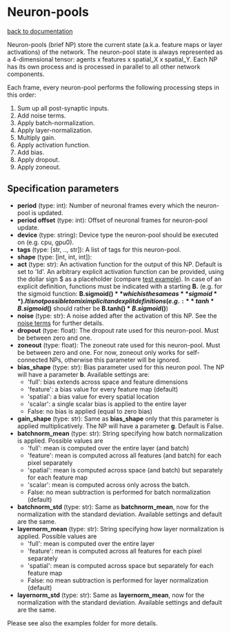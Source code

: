 Neuron-pools
============
[back to documentation](README.md)

Neuron-pools (brief NP) store the current state (a.k.a. feature maps or layer activations) of the network. The neuron-pool state is always represented as a 4-dimensional tensor: agents x features x spatial_X x spatial_Y. Each NP has its own process and is processed in parallel to all other network components.

Each frame, every neuron-pool performs the following processing steps in this order:

1) Sum up all post-synaptic inputs.
2) Add noise terms.
3) Apply batch-normalization.
4) Apply layer-normalization.
5) Multiply gain.
4) Apply activation function.
5) Add bias.
6) Apply dropout.
7) Apply zoneout.


Specification parameters
------------------------

* **period** (type: int): Number of neuronal frames every which the neuron-pool is updated.
* **period offset** (type: int): Offset of neuronal frames for neuron-pool update.
* **device** (type: string): Device type the neuron-pool should be executed on (e.g. cpu, gpu0).
* **tags** (type: [str, .., str]): A list of tags for this neuron-pool.
* **shape** (type: [int, int, int]):
* **act** (type: str): An activation function for the output of this NP. Default is set to 'Id'. An arbitrary explicit activation function can be provided, using the dollar sign $ as a placeholder (compare [test example](../examples/test_np_activations.st_graph)). In case of an explicit definition, functions must be indicated with a starting **B.** (e.g. for the sigmoid function: **B.sigmoid($)** which is the same as **sigmoid**). It is not possible to mix implicit and explit definitions (e.g.: **tanh * B.sigmoid($)** should rather be **B.tanh($) * B.sigmoid($)**)
* **noise** (type: str): A noise added after the activation of this NP. See the [noise terms](noise_terms.md) for further details.
* **dropout** (type: float): The dropout rate used for this neuron-pool. Must be between zero and one.
* **zoneout** (type: float): The zoneout rate used for this neuron-pool. Must be between zero and one. For now, zoneout only works for self-connected NPs, otherwise this parameter will be ignored.
* **bias_shape** (type: str): Bias parameter used for this neuron pool. The NP will have a parameter **b**. Available settings are:
	* 'full': bias extends across space and feature dimensions
	* 'feature': a bias value for every feature map (default)
	* 'spatial': a bias value for every spatial location
	* 'scalar': a single scalar bias is applied to the entire layer
	* False: no bias is applied (equal to zero bias)
* **gain_shape** (type: str): Same as **bias_shape** only that this parameter is applied multiplicatively. The NP will have a parameter **g**. Default is False.
* **batchnorm_mean** (type: str): String specifying how batch normalization is applied. Possible values are 
	* 'full': mean is computed over the entire layer (and batch)
	* 'feature': mean is computed across all features (and batch) for each pixel separately
	* 'spatial': mean is computed across space (and batch) but separately for each feature map
	* 'scalar': mean is computed across only across the batch.
	* False: no mean subtraction is performed for batch normalization (default)
* **batchnorm_std** (type: str): Same as **batchnorm_mean**, now for the normalization with the standard deviation. Available settings and default are the same.
* **layernorm_mean** (type: str): String specifying how layer normalization is applied. Possible values are 
	* 'full': mean is computed over the entire layer
	* 'feature': mean is computed across all features for each pixel separately
	* 'spatial': mean is computed across space but separately for each feature map
	* False: no mean subtraction is performed for layer normalization (default)
* **layernorm_std** (type: str): Same as **layernorm_mean**, now for the normalization with the standard deviation. Available settings and default are the same.

Please see also the examples folder for more details.
